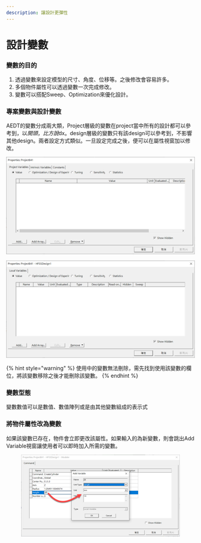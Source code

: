```yaml
---
description: 讓設計更彈性
---
```


# 設計變數

### 變數的目的

1. 透過變數來設定模型的尺寸、角度、位移等。之後修改會容易許多。
2. 多個物件屬性可以透過變數一次完成修改。
3. 變數可以搭配Sweep、Optimization來優化設計。

### 專案變數與設計變數

AEDT的變數分成兩大類，Project層級的變數在project當中所有的設計都可以參考到，以$開頭，比方說$dx。design層級的變數只有該design可以參考到，不影響其他design。兩者設定方式類似。一旦設定完成之後，便可以在屬性視窗加以修改。

![](<../.gitbook/assets/image (5) (1).png>)

![](<../.gitbook/assets/image (1) (1).png>)

{% hint style="warning" %}
使用中的變數無法刪除，需先找到使用該變數的欄位，將該變數移除之後才能刪除該變數。
{% endhint %}

### 變數型態

變數數值可以是數值、數值陣列或是由其他變數組成的表示式

### 將物件屬性改為變數

如果該變數已存在，物件會立即更改該屬性。如果輸入的為新變數，則會跳出Add Variable視窗讓使用者可以即時加入所需的變數。

<figure><img src="../.gitbook/assets/image (3) (2).png" alt=""><figcaption></figcaption></figure>
